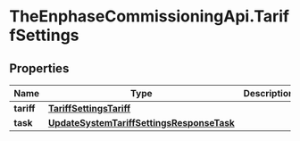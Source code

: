 # TheEnphaseCommissioningApi.TariffSettings

## Properties

Name | Type | Description | Notes
------------ | ------------- | ------------- | -------------
**tariff** | [**TariffSettingsTariff**](TariffSettingsTariff.md) |  | [optional] 
**task** | [**UpdateSystemTariffSettingsResponseTask**](UpdateSystemTariffSettingsResponseTask.md) |  | [optional] 


